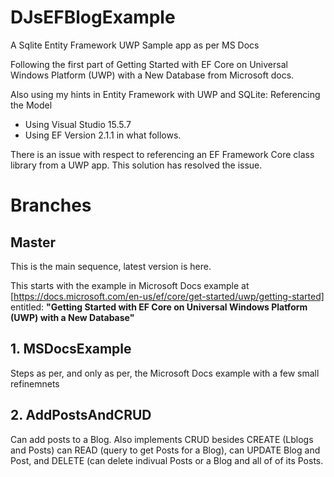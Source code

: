 # DJsEFBlogExample
A Sqlite Entity Framework UWP Sample app as per MS Docs

Following the first part of Getting Started with EF Core on Universal Windows Platform (UWP) with a New Database from Microsoft docs.

Also using my hints in Entity Framework with UWP and SQLite: Referencing the Model

- Using Visual Studio 15.5.7
- Using EF Version 2.1.1 in what follows.

There is an issue with respect to referencing an EF Framework Core class library from a UWP app. This solution has resolved the issue.

# Branches
## Master
This is the main sequence, latest version is here.

This starts with the example in Microsoft Docs example at [https://docs.microsoft.com/en-us/ef/core/get-started/uwp/getting-started] entitled: **"Getting Started with EF Core on Universal Windows Platform (UWP) with a New Database"**

## 1. MSDocsExample
Steps as per, and only as per, the Microsoft Docs example with a few small refinemnets

## 2. AddPostsAndCRUD
Can add posts to a Blog. Also implements CRUD besides CREATE (Lblogs and Posts) can READ (query to get Posts for a Blog), can UPDATE Blog and Post, and DELETE (can delete indivual Posts or a Blog and all of of its Posts.

